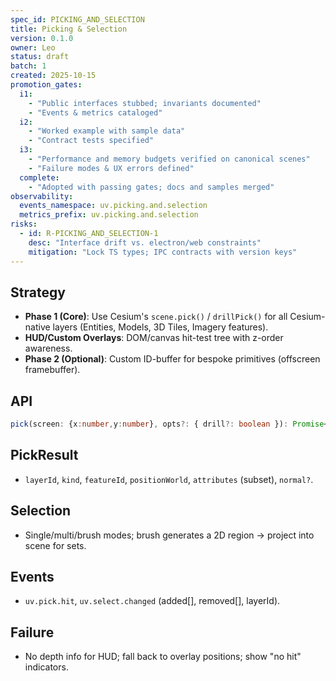 ```yaml
---
spec_id: PICKING_AND_SELECTION
title: Picking & Selection
version: 0.1.0
owner: Leo
status: draft
batch: 1
created: 2025-10-15
promotion_gates:
  i1:
    - "Public interfaces stubbed; invariants documented"
    - "Events & metrics cataloged"
  i2:
    - "Worked example with sample data"
    - "Contract tests specified"
  i3:
    - "Performance and memory budgets verified on canonical scenes"
    - "Failure modes & UX errors defined"
  complete:
    - "Adopted with passing gates; docs and samples merged"
observability:
  events_namespace: uv.picking.and.selection
  metrics_prefix: uv.picking.and.selection
risks:
  - id: R-PICKING_AND_SELECTION-1
    desc: "Interface drift vs. electron/web constraints"
    mitigation: "Lock TS types; IPC contracts with version keys"
---
```


## Strategy
- **Phase 1 (Core)**: Use Cesium's `scene.pick()` / `drillPick()` for all Cesium-native layers
  (Entities, Models, 3D Tiles, Imagery features).
- **HUD/Custom Overlays**: DOM/canvas hit-test tree with z-order awareness.
- **Phase 2 (Optional)**: Custom ID-buffer for bespoke primitives (offscreen framebuffer).

## API
```ts
pick(screen: {x:number,y:number}, opts?: { drill?: boolean }): Promise<PickResult|null>
```

## PickResult
- `layerId`, `kind`, `featureId`, `positionWorld`, `attributes` (subset), `normal?`.

## Selection
- Single/multi/brush modes; brush generates a 2D region → project into scene for sets.

## Events
- `uv.pick.hit`, `uv.select.changed` (added[], removed[], layerId).

## Failure
- No depth info for HUD; fall back to overlay positions; show "no hit" indicators.
